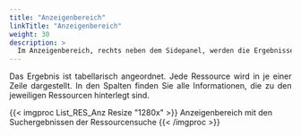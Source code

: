 ```yaml
---
title: "Anzeigenbereich"
linkTitle: "Anzeigenbereich"
weight: 30
description: >
  Im Anzeigenbereich, rechts neben dem Sidepanel, werden die Ergebnisse Ihrer Suche in Listenform ausgegeben.
---
```

<p style="text-align: justify"> Das Ergebnis ist tabellarisch angeordnet. Jede Ressource wird in je einer Zeile dargestellt. In den Spalten finden Sie alle Informationen, die zu den jeweiligen Ressourcen hinterlegt sind. </p>

{{< imgproc List_RES_Anz Resize "1280x" >}}
Anzeigenbereich mit den Suchergebnissen der Ressourcensuche 
{{< /imgproc >}}